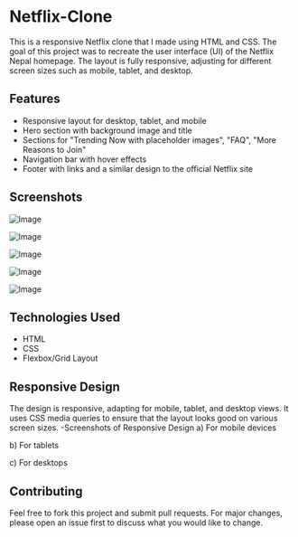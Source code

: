 # Netflix-Clone
This is a responsive Netflix clone that I made using HTML and CSS. The goal of this project was to recreate the user interface (UI) of the Netflix Nepal homepage. The layout is fully responsive, adjusting for different screen sizes such as mobile, tablet, and desktop.

## Features
- Responsive layout for desktop, tablet, and mobile
- Hero section with background image and title
- Sections for "Trending Now with placeholder images", "FAQ", "More Reasons to Join"
- Navigation bar with hover effects
- Footer with links and a similar design to the official Netflix site

## Screenshots
![Image](https://github.com/user-attachments/assets/fc446be7-9942-4325-b2dc-49c41adcbb87)

![Image](https://github.com/user-attachments/assets/a3e34178-6d42-4870-bf59-4be9b36dea1e)

![Image](https://github.com/user-attachments/assets/4abcc524-7ca2-43f7-a042-327caf278a5e)

![Image](https://github.com/user-attachments/assets/e472d5f5-9a3f-4cfd-a92f-6d81797e9b9e)

![Image](https://github.com/user-attachments/assets/40928418-4fe5-490b-af26-62f6b369597d)

## Technologies Used
- HTML
- CSS
- Flexbox/Grid Layout

## Responsive Design
The design is responsive, adapting for mobile, tablet, and desktop views. It uses CSS media queries to ensure that the layout looks good on various screen sizes.
-Screenshots of Responsive Design
a) For mobile devices




b) For tablets




c) For desktops





## Contributing
Feel free to fork this project and submit pull requests. For major changes, please open an issue first to discuss what you would like to change.



